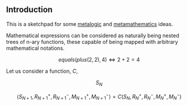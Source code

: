 ## Introduction

This is a sketchpad for some [metalogic](https://en.wikipedia.org/wiki/Metalogic) and [metamathematics](https://en.wikipedia.org/wiki/Metamathematics) ideas.

Mathematical expressions can be considered as naturally being nested trees of n-ary functions, these capable of being mapped with arbitrary mathematical notations.

$$ equals(plus(2, 2), 4) \Leftrightarrow 2 + 2 = 4 $$

Let us consider a function, $C$,

$$ S_{N} $$

$$ \langle S_{N+1}, R^{+}_{N+1}, R^{-}_{N+1}, M^{+}_{N+1}, M^{-}_{N+1} \rangle = C(S_{N}, R^{+}_{N}, R^{-}_{N}, M^{+}_{N}, M^{-}_{N}) $$
